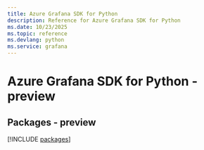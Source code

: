 ```yaml
---
title: Azure Grafana SDK for Python
description: Reference for Azure Grafana SDK for Python
ms.date: 10/23/2025
ms.topic: reference
ms.devlang: python
ms.service: grafana
---
```

# Azure Grafana SDK for Python - preview
## Packages - preview
[!INCLUDE [packages](grafana-index.md)]